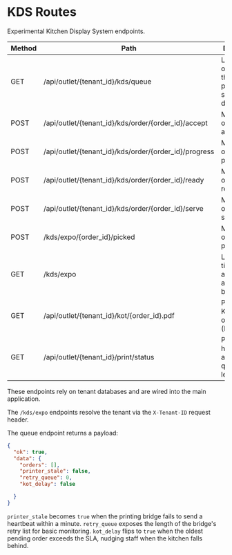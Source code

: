 # KDS Routes

Experimental Kitchen Display System endpoints.

| Method | Path | Description |
|--------|------|-------------|
| GET | /api/outlet/{tenant_id}/kds/queue | List active orders for the outlet, printer agent status and delay flag. |
| POST | /api/outlet/{tenant_id}/kds/order/{order_id}/accept | Mark an order as accepted. |
| POST | /api/outlet/{tenant_id}/kds/order/{order_id}/progress | Move an order to in-progress. |
| POST | /api/outlet/{tenant_id}/kds/order/{order_id}/ready | Mark an order as ready. |
| POST | /api/outlet/{tenant_id}/kds/order/{order_id}/serve | Mark an order as served. |
| POST | /kds/expo/{order_id}/picked | Mark a ready order as picked up. |
| GET | /kds/expo | List ready tickets with aging and allergen badges. |
| GET | /api/outlet/{tenant_id}/kot/{order_id}.pdf | Printable KOT for an order (PDF/HTML). |
| GET | /api/outlet/{tenant_id}/print/status | Printer agent heartbeat and retry queue length. |

These endpoints rely on tenant databases and are wired into the main application.

The `/kds/expo` endpoints resolve the tenant via the `X-Tenant-ID` request header.

The queue endpoint returns a payload:

```json
{
  "ok": true,
  "data": {
    "orders": [],
    "printer_stale": false,
    "retry_queue": 0,
    "kot_delay": false

  }
}
```

`printer_stale` becomes `true` when the printing bridge fails to send a
heartbeat within a minute. `retry_queue` exposes the length of the bridge's
retry list for basic monitoring. `kot_delay` flips to `true` when the oldest
pending order exceeds the SLA, nudging staff when the kitchen falls behind.

